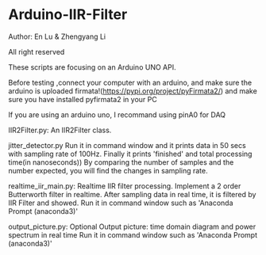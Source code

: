 # Arduino-IIR-Filter
Author: En Lu & Zhengyang Li

All right reserved

These scripts are focusing on an Arduino UNO API.

Before testing ,connect your computer with an arduino, and make sure
the arduino is uploaded firmata!(https://pypi.org/project/pyFirmata2/)
and make sure you have installed pyfirmata2 in your PC

If you are using an arduino uno, I recommand using pinA0 for DAQ

IIR2Filter.py: 		An IIR2Filter class. 

jitter_detector.py	Run it in command window and it prints data in 50 secs with sampling rate of 100Hz. 
			Finally it prints 'finished' and total processing time(in nanoseconds)) By comparing the 
			number of samples and the number expected, you will find the changes in sampling rate.

realtime_iir_main.py:	Realtime IIR filter processing. Implement a 2 order Butterworth filter in realtime.
			After sampling data in real time, it is filtered by IIR Filter and showed.
			Run it in command window such as 'Anaconda Prompt (anaconda3)'
		
output_picture.py:	Optional
			Output picture: time domain diagram and power spectrum in real time
			Run it in command window such as 'Anaconda Prompt (anaconda3)'
